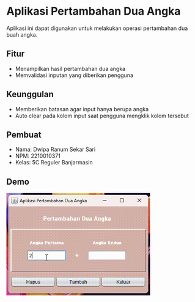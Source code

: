 
# Aplikasi Pertambahan Dua Angka

Aplikasi ini dapat digunakan untuk melakukan operasi pertambahan dua buah angka.

## Fitur

- Menampilkan hasil pertambahan dua angka
- Memvalidasi inputan yang diberikan pengguna

## Keunggulan

- Memberikan batasan agar input hanya berupa angka
- Auto clear pada kolom input saat pengguna mengklik kolom tersebut
  
## Pembuat

- Nama: Dwipa Ranum Sekar Sari
- NPM: 2210010371
- Kelas: 5C Reguler Banjarmasin

## Demo

![App Screenshot](https://github.com/ranoem/AplikasiPertambahanDuaAngka/blob/main/img/app.gif)

